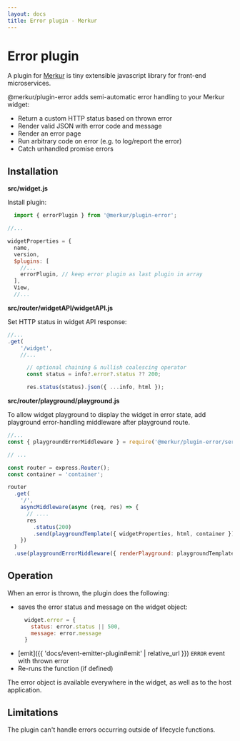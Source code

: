 ```yaml
---
layout: docs
title: Error plugin - Merkur
---
```


# Error plugin

A plugin for [Merkur](https://merkur.js.org/) is tiny extensible javascript library for front-end microservices.


@merkur/plugin-error adds semi-automatic error handling to your Merkur widget: 

  * Return a custom HTTP status based on thrown error
  * Render valid JSON with error code and message
  * Render an error page
  * Run arbitrary code on error (e.g. to log/report the error)
  * Catch unhandled promise errors


## Installation

**src/widget.js**

Install plugin:

```javascript
  import { errorPlugin } from '@merkur/plugin-error';

//...

widgetProperties = {
  name,
  version,
  $plugins: [
    //...
    errorPlugin, // keep error plugin as last plugin in array
  ],
  View,
  //...

```

**src/router/widgetAPI/widgetAPI.js**

Set HTTP status in widget API response:

```javascript
//...
.get(
    '/widget',
    //...

      // optional chaining & nullish coalescing operator
      const status = info?.error?.status ?? 200;

      res.status(status).json({ ...info, html });

```

**src/router/playground/playground.js**

To allow widget playground to display the widget in error state, add playground error-handling middleware after playground route.

```javascript
//...
const { playgroundErrorMiddleware } = require('@merkur/plugin-error/server');

// ...

const router = express.Router();
const container = 'container';

router
  .get(
    '/',
    asyncMiddleware(async (req, res) => {
      // ....
      res
        .status(200)
        .send(playgroundTemplate({ widgetProperties, html, container }));
    })
  )
  .use(playgroundErrorMiddleware({ renderPlayground: playgroundTemplate, container }))
```

## Operation

When an error is thrown, the plugin does the following:

* saves the error status and message on the widget object: 
  ```javascript
    widget.error = {
      status: error.status || 500,
      message: error.message
    }
  ```
* [emit]({{ 'docs/event-emitter-plugin#emit' | relative_url }}) `ERROR` event with thrown error
* Re-runs the function (if defined)

The error object is available everywhere in the widget, as well as to the host application.

## Limitations

The plugin can't handle errors occurring outside of lifecycle functions. 

